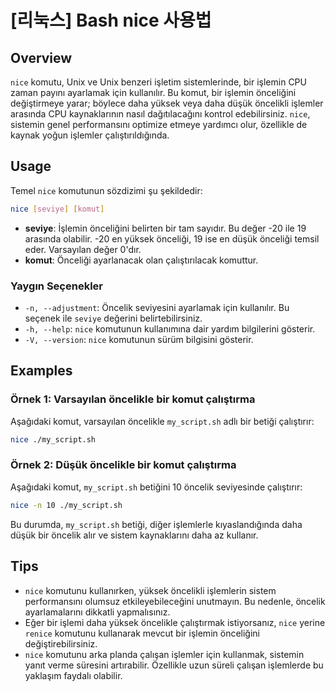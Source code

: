 # [리눅스] Bash nice 사용법

## Overview
`nice` komutu, Unix ve Unix benzeri işletim sistemlerinde, bir işlemin CPU zaman payını ayarlamak için kullanılır. Bu komut, bir işlemin önceliğini değiştirmeye yarar; böylece daha yüksek veya daha düşük öncelikli işlemler arasında CPU kaynaklarının nasıl dağıtılacağını kontrol edebilirsiniz. `nice`, sistemin genel performansını optimize etmeye yardımcı olur, özellikle de kaynak yoğun işlemler çalıştırıldığında.

## Usage
Temel `nice` komutunun sözdizimi şu şekildedir:

```bash
nice [seviye] [komut]
```

- **seviye**: İşlemin önceliğini belirten bir tam sayıdır. Bu değer -20 ile 19 arasında olabilir. -20 en yüksek önceliği, 19 ise en düşük önceliği temsil eder. Varsayılan değer 0'dır.
- **komut**: Önceliği ayarlanacak olan çalıştırılacak komuttur.

### Yaygın Seçenekler
- `-n, --adjustment`: Öncelik seviyesini ayarlamak için kullanılır. Bu seçenek ile `seviye` değerini belirtebilirsiniz.
- `-h, --help`: `nice` komutunun kullanımına dair yardım bilgilerini gösterir.
- `-V, --version`: `nice` komutunun sürüm bilgisini gösterir.

## Examples
### Örnek 1: Varsayılan öncelikle bir komut çalıştırma
Aşağıdaki komut, varsayılan öncelikle `my_script.sh` adlı bir betiği çalıştırır:

```bash
nice ./my_script.sh
```

### Örnek 2: Düşük öncelikle bir komut çalıştırma
Aşağıdaki komut, `my_script.sh` betiğini 10 öncelik seviyesinde çalıştırır:

```bash
nice -n 10 ./my_script.sh
```

Bu durumda, `my_script.sh` betiği, diğer işlemlerle kıyaslandığında daha düşük bir öncelik alır ve sistem kaynaklarını daha az kullanır.

## Tips
- `nice` komutunu kullanırken, yüksek öncelikli işlemlerin sistem performansını olumsuz etkileyebileceğini unutmayın. Bu nedenle, öncelik ayarlamalarını dikkatli yapmalısınız.
- Eğer bir işlemi daha yüksek öncelikle çalıştırmak istiyorsanız, `nice` yerine `renice` komutunu kullanarak mevcut bir işlemin önceliğini değiştirebilirsiniz.
- `nice` komutunu arka planda çalışan işlemler için kullanmak, sistemin yanıt verme süresini artırabilir. Özellikle uzun süreli çalışan işlemlerde bu yaklaşım faydalı olabilir.